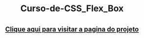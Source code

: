 <h1 align="center"> Curso-de-CSS_Flex_Box <h1>


<h2 align="center"><a href="https://sabrinasouzadev.github.io/Curso-de-CSS_Flex_Box/"> Clique aqui para visitar a pagina do projeto</a></h2>
